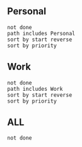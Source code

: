## Personal
```tasks
not done
path includes Personal
sort by start reverse
sort by priority
```

## Work
```tasks
not done
path includes Work
sort by start reverse
sort by priority
```


## ALL
```tasks
not done
```